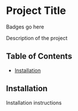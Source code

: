 # Project Title
Badges go here

Description of the project

## Table of Contents
- [Installation](#installation)

## Installation
Installation instructions

